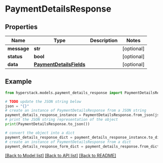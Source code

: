 # PaymentDetailsResponse


## Properties

Name | Type | Description | Notes
------------ | ------------- | ------------- | -------------
**message** | **str** |  | [optional] 
**status** | **bool** |  | [optional] 
**data** | [**PaymentDetailsFields**](PaymentDetailsFields.md) |  | [optional] 

## Example

```python
from hyperstack.models.payment_details_response import PaymentDetailsResponse

# TODO update the JSON string below
json = "{}"
# create an instance of PaymentDetailsResponse from a JSON string
payment_details_response_instance = PaymentDetailsResponse.from_json(json)
# print the JSON string representation of the object
print(PaymentDetailsResponse.to_json())

# convert the object into a dict
payment_details_response_dict = payment_details_response_instance.to_dict()
# create an instance of PaymentDetailsResponse from a dict
payment_details_response_form_dict = payment_details_response.from_dict(payment_details_response_dict)
```
[[Back to Model list]](../README.md#documentation-for-models) [[Back to API list]](../README.md#documentation-for-api-endpoints) [[Back to README]](../README.md)


